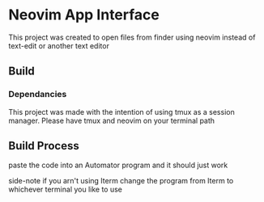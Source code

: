 # Neovim App Interface

This project was created to open files from finder using neovim instead of text-edit or another text editor

## Build
### Dependancies
This project was made with the intention of using tmux as a session manager.
Please have tmux and neovim on your terminal path

## Build Process
paste the code into an Automator program and it should just work

side-note if you arn't using Iterm change the program from Iterm to whichever terminal you like to use
